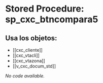 # Stored Procedure: sp_cxc_btncompara5

## Usa los objetos:
- [[cxc_cliente]]
- [[cxc_vtacli]]
- [[cxc_vtazona]]
- [[v_cxc_docum_std]]

*No code available.*
